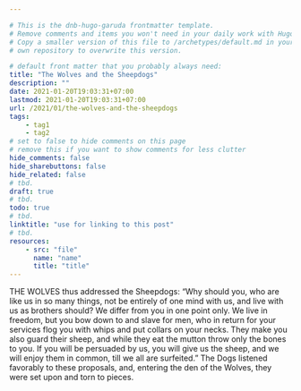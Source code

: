 ```yaml
---

# This is the dnb-hugo-garuda frontmatter template. 
# Remove comments and items you won't need in your daily work with Hugo.
# Copy a smaller version of this file to /archetypes/default.md in your
# own repository to overwrite this version.

# default front matter that you probably always need:
title: "The Wolves and the Sheepdogs"
description: ""
date: 2021-01-20T19:03:31+07:00
lastmod: 2021-01-20T19:03:31+07:00
url: /2021/01/the-wolves-and-the-sheepdogs
tags:
    - tag1
    - tag2
# set to false to hide comments on this page
# remove this if you want to show comments for less clutter
hide_comments: false
hide_sharebuttons: false
hide_related: false
# tbd.
draft: true
# tbd.
todo: true
# tbd.
linktitle: "use for linking to this post"
# tbd.
resources:
    - src: "file"
      name: "name"
      title: "title"
---
```

THE WOLVES thus addressed the Sheepdogs: “Why should you, who are like us in so many things, not be entirely of one mind with us, and live with us as brothers should? We differ from you in one point only. We live in freedom, but you bow down to and slave for men, who in return for your services flog you with whips and put collars on your necks. They make you also guard their sheep, and while they eat the mutton throw only the bones to you. If you will be persuaded by us, you will give us the sheep, and we will enjoy them in common, till we all are surfeited.” The Dogs listened favorably to these proposals, and, entering the den of the Wolves, they were set upon and torn to pieces.
